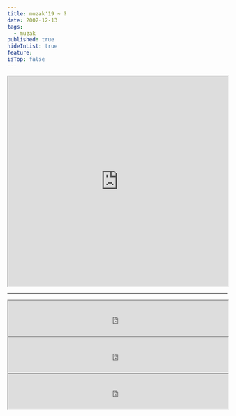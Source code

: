 ```yaml
---
title: muzak'19 ~ ?
date: 2002-12-13
tags:
  - muzak
published: true
hideInList: true
feature: 
isTop: false
---
```

<iframe class="spotify" src="https://open.spotify.com/embed/playlist/0P8tFqV2YxtM3mdYtwaRaa" width="100%" height="480"></iframe>

------

<iframe class="spotify" src="https://open.spotify.com/embed/playlist/3YnzdqRonvgi8uJdu3fLOK" width="100%" height="80"></iframe>

<iframe class="spotify" src="https://open.spotify.com/embed/playlist/4YQX6yTvteARuOf329bwBq" width="100%" height="80"></iframe>

<iframe class="spotify" src="https://open.spotify.com/embed/playlist/5XeJ2zxtf7AfwmUh1lvrN8" width="100%" height="80"></iframe>